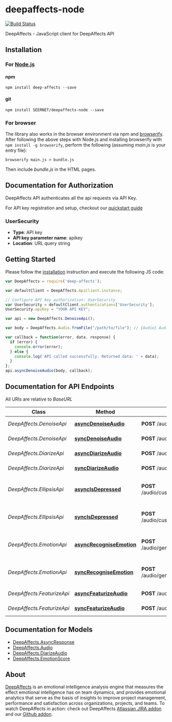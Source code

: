 # deepaffects-node
[![Build Status](https://travis-ci.org/SEERNET/deepaffects-node.svg?branch=master)](https://travis-ci.org/SEERNET/deepaffects-node)

DeepAffects - JavaScript client for DeepAffects API

## Installation

### For [Node.js](https://nodejs.org/)

#### npm

```shell
npm install deep-affects --save
```

#### git

```shell
npm install SEERNET/deepaffects-node --save
```

### For browser

The library also works in the browser environment via npm and [browserify](http://browserify.org/). After following
the above steps with Node.js and installing browserify with `npm install -g browserify`,
perform the following (assuming *main.js* is your entry file):

```shell
browserify main.js > bundle.js
```

Then include *bundle.js* in the HTML pages.

## Documentation for Authorization

DeepAffects API authenticates all the api requests via API Key.

For API key registration and setup, checkout our [quickstart guide](https://developers.deepaffects.com/docs/#quickstart-guide)

### UserSecurity

- **Type**: API key
- **API key parameter name**: apikey
- **Location**: URL query string

## Getting Started

Please follow the [installation](#installation) instruction and execute the following JS code:

```javascript
var DeepAffects = require('deep-affects');

var defaultClient = DeepAffects.ApiClient.instance;

// Configure API key authorization: UserSecurity
var UserSecurity = defaultClient.authentications['UserSecurity'];
UserSecurity.apiKey = "YOUR API KEY";

var api = new DeepAffects.DenoiseApi();

var body = DeepAffects.Audio.fromFile("/path/to/file"); // {Audio} Audio object that needs to be denoised.

var callback = function(error, data, response) {
  if (error) {
    console.error(error);
  } else {
    console.log('API called successfully. Returned data: ' + data);
  }
};
api.asyncDenoiseAudio(body, callback);

```

## Documentation for API Endpoints

All URIs are relative to *BaseURL*

Class | Method | HTTP request | Description
------------ | ------------- | ------------- | -------------
*DeepAffects.DenoiseApi* | [**asyncDenoiseAudio**](docs/DenoiseApi.md#asyncDenoiseAudio) | **POST** /audio/generic/api/v1/async/denoise | Denoise an audio file
*DeepAffects.DenoiseApi* | [**syncDenoiseAudio**](docs/DenoiseApi.md#syncDenoiseAudio) | **POST** /audio/generic/api/v1/sync/denoise | Denoise an audio file
*DeepAffects.DiarizeApi* | [**asyncDiarizeAudio**](docs/DiarizeApi.md#asyncDiarizeAudio) | **POST** /audio/generic/api/v1/async/diarize | Diarize an audio file
*DeepAffects.DiarizeApi* | [**syncDiarizeAudio**](docs/DiarizeApi.md#syncDiarizeAudio) | **POST** /audio/generic/api/v1/sync/diarize | Diarize an audio file
*DeepAffects.EllipsisApi* | [**asyncIsDepressed**](docs/EllipsisApi.md#asyncIsDepressed) | **POST** /audio/custom/ellipsis/api/v1/async/is_depressed | Find if a person is depressed from audio.
*DeepAffects.EllipsisApi* | [**syncIsDepressed**](docs/EllipsisApi.md#syncIsDepressed) | **POST** /audio/custom/ellipsis/api/v1/sync/is_depressed | Find if a person is depressed from audio.
*DeepAffects.EmotionApi* | [**asyncRecogniseEmotion**](docs/EmotionApi.md#asyncRecogniseEmotion) | **POST** /audio/generic/api/v1/async/recognise_emotion | Find emotion in an audio file
*DeepAffects.EmotionApi* | [**syncRecogniseEmotion**](docs/EmotionApi.md#syncRecogniseEmotion) | **POST** /audio/generic/api/v1/sync/recognise_emotion | Find emotion in an audio file
*DeepAffects.FeaturizeApi* | [**asyncFeaturizeAudio**](docs/FeaturizeApi.md#asyncFeaturizeAudio) | **POST** /audio/generic/api/v1/async/featurize | featurize an audio file
*DeepAffects.FeaturizeApi* | [**syncFeaturizeAudio**](docs/FeaturizeApi.md#syncFeaturizeAudio) | **POST** /audio/generic/api/v1/sync/featurize | featurize an audio file


## Documentation for Models

 - [DeepAffects.AsyncResponse](docs/AsyncResponse.md)
 - [DeepAffects.Audio](docs/Audio.md)
 - [DeepAffects.DiarizeAudio](docs/DiarizeAudio.md)
 - [DeepAffects.EmotionScore](docs/EmotionScore.md)


## About
[DeepAffects](https://www.deepaffects.com/dashboard) is an emotional intelligence analysis engine that measures the effect emotional intelligence
has on team dynamics, and provides emotional analytics that serve as the basis of insights to improve
project management, performance and satisfaction across organizations, projects, and teams. To watch DeepAffects in action: check out DeepAffects [Atlassian JIRA addon](https://marketplace.atlassian.com/plugins/com.deepaffects.teams.jira/cloud/overview) and our [Github addon](https://teams.deepaffects.com/).
